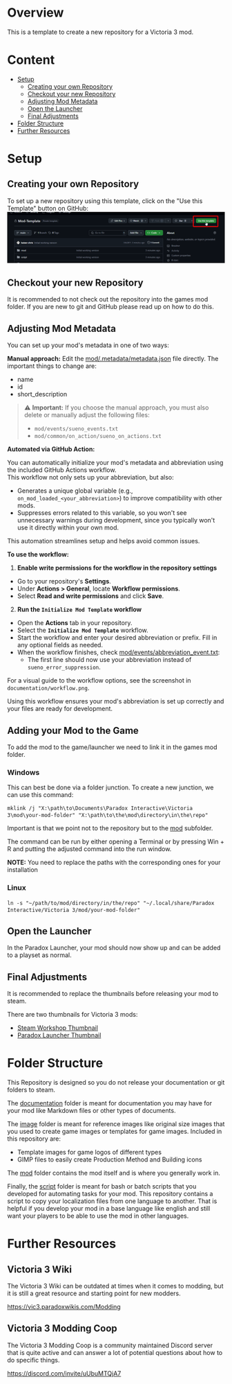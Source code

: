 # Overview
This is a template to create a new repository for a Victoria 3 mod.

# Content
- [Setup](#setup)
  - [Creating your own Repository](#creating-your-own-repository)
  - [Checkout your new Repository](#checkout-your-new-repository)
  - [Adjusting Mod Metadata](#adjusting-mod-metadata)
  - [Open the Launcher](#open-the-launcher)
  - [Final Adjustments](#final-adjustments)
- [Folder Structure](#folder-structure)
- [Further Resources](#further-resources)

# Setup

## Creating your own Repository

To set up a new repository using this template,
click on the "Use this Template" button on GitHub:
![button-example](documentation/template-guide.png)

## Checkout your new Repository

It is recommended to not check out the repository into the games mod folder.
If you are new to git and GitHub please read up on how to do this.

## Adjusting Mod Metadata

You can set up your mod's metadata in one of two ways:

**Manual approach:**
Edit the [mod/.metadata/metadata.json](mod/.metadata/metadata.json) file directly. The important things to change are:
- name
- id
- short_description

> ⚠️ **Important:** If you choose the manual approach, you must also delete or manually adjust the following files:
> - `mod/events/sueno_events.txt`
> - `mod/common/on_action/sueno_on_actions.txt`

**Automated via GitHub Action:**

You can automatically initialize your mod's metadata and abbreviation using the included GitHub Actions workflow.  
This workflow not only sets up your abbreviation, but also:

- Generates a unique global variable (e.g., `on_mod_loaded_<your_abbreviation>`) to improve compatibility with other mods.
- Suppresses errors related to this variable, so you won't see unnecessary warnings during development, since you typically won't use it directly within your own mod.

This automation streamlines setup and helps avoid common issues.

**To use the workflow:**

1. **Enable write permissions for the workflow in the repository settings**
  - Go to your repository's **Settings**.
  - Under **Actions > General**, locate **Workflow permissions**.
  - Select **Read and write permissions** and click **Save**.

2. **Run the `Initialize Mod Template` workflow**
  - Open the **Actions** tab in your repository.
  - Select the **`Initialize Mod Template`** workflow.
  - Start the workflow and enter your desired abbreviation or prefix. Fill in any optional fields as needed.
  - When the workflow finishes, check [mod/events/abbreviation_event.txt](mod/events/abbreviation_event.txt):
    - The first line should now use your abbreviation instead of `sueno_error_suppression`.

For a visual guide to the workflow options, see the screenshot in `documentation/workflow.png`.

Using this workflow ensures your mod's abbreviation is set up correctly and your files are ready for development.

## Adding your Mod to the Game

To add the mod to the game/launcher we need to link it in the games mod folder.

### Windows

This can best be done via a folder junction. To create a new junction, we can use this command:
```
mklink /j "X:\path\to\Documents\Paradox Interactive\Victoria 3\mod\your-mod-folder" "X:\path\to\the\mod\directory\in\the\repo"
```
Important is that we point not to the repository but to the [mod](mod) subfolder.

The command can be run by either opening a Terminal or by pressing Win + R and putting the adjusted command into the run window.

**NOTE:** You need to replace the paths with the corresponding ones for your installation

### Linux

```
ln -s "~/path/to/mod/directory/in/the/repo" "~/.local/share/Paradox Interactive/Victoria 3/mod/your-mod-folder"
```

## Open the Launcher

In the Paradox Launcher, your mod should now show up and can be added to a playset as normal.

## Final Adjustments

It is recommended to replace the thumbnails before releasing your mod to steam.

There are two thumbnails for Victoria 3 mods:
- [Steam Workshop Thumbnail](mod/thumbnail.png)
- [Paradox Launcher Thumbnail](mod/.metadata/thumbnail.png)

# Folder Structure

This Repository is designed so you do not release your documentation or git folders to steam.

The [documentation](documentation) folder is meant for documentation
you may have for your mod like Markdown files or other types of documents.

The [image](image) folder is meant for reference images like original size images
that you used to create game images or templates for game images.
Included in this repository are:
- Template images for game logos of different types
- GIMP files to easily create Production Method and Building icons

The [mod](mod) folder contains the mod itself and is where you generally work in.

Finally, the [script](script) folder is meant for bash or batch scripts that you
developed for automating tasks for your mod.
This repository contains a script to copy your localization files from one language
to another.
That is helpful if you develop your mod in a base language like english and still want
your players to be able to use the mod in other languages.

# Further Resources

## Victoria 3 Wiki

The Victoria 3 Wiki can be outdated at times when it comes to modding,
but it is still a great resource and starting point for new modders.

https://vic3.paradoxwikis.com/Modding

## Victoria 3 Modding Coop

The Victoria 3 Modding Coop is a community maintained Discord server
that is quite active and can answer a lot of potential questions about
how to do specific things.

https://discord.com/invite/uUbuMTQjA7

